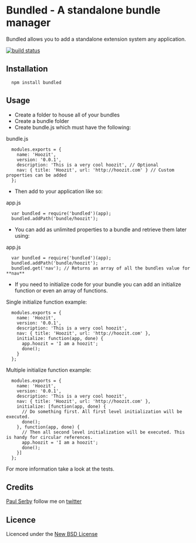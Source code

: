 # Bundled - A standalone bundle manager

Bundled allows you to add a standalone extension system any application.

[![build status](https://secure.travis-ci.org/serby/bundled.png)](http://travis-ci.org/serby/bundled)

## Installation

      npm install bundled

## Usage

* Create a folder to house all of your bundles
* Create a bundle folder
* Create bundle.js which must have the following:

bundle.js

      modules.exports = {
        name: 'Hoozit',
        version: '0.0.1',
        description: 'This is a very cool hoozit', // Optional
        nav: { title: 'Hoozit', url: 'http://hoozit.com' } // Custom properties can be added
      };

* Then add to your application like so:

app.js

      var bundled = require('bundled')(app);
      bundled.addPath('bundle/hoozit');

* You can add as unlimited properties to a bundle and retrieve them later using:

app.js

      var bundled = require('bundled')(app);
      bundled.addPath('bundle/hoozit');
      bundled.get('nav'); // Returns an array of all the bundles value for **nav**

* If you need to initialize code for your bundle you can add an initialize function or even an array of functions.

Single initialize function example:

      modules.exports = {
        name: 'Hoozit',
        version: '0.0.1',
        description: 'This is a very cool hoozit',
        nav: { title: 'Hoozit', url: 'http://hoozit.com' },
        initialize: function(app, done) {
          app.hoozit = 'I am a hoozit';
          done();
        }
      };

Multiple initialize function example:

      modules.exports = {
        name: 'Hoozit',
        version: '0.0.1',
        description: 'This is a very cool hoozit',
        nav: { title: 'Hoozit', url: 'http://hoozit.com' },
        initialize: [function(app, done) {
          // Do something first. All first level initialization will be executed.
          done();
        }, function(app, done) {
          // Then all second level initialization will be executed. This is handy for circular references.
          app.hoozit = 'I am a hoozit';
          done();
        }]
      };

For more information take a look at the tests.

## Credits

[Paul Serby](https://github.com/serby/) follow me on [twitter](http://twitter.com/PabloSerbo)

## Licence

Licenced under the [New BSD License](http://opensource.org/licenses/bsd-license.php)
